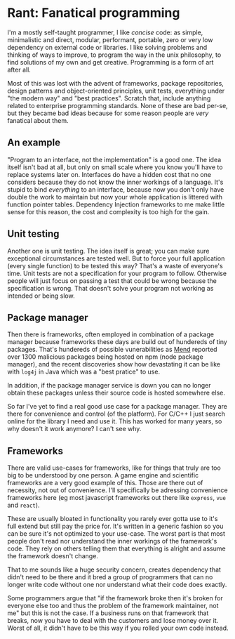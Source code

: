 # Rant: Fanatical programming

I'm a mostly self-taught programmer, I like _concise_ code: as simple,
minimalistic and direct, modular, performant, portable, zero or very low
dependency on external code or libraries. I like solving problems and thinking
of ways to improve, to program the way in the unix philosophy, to find
solutions of my own and get creative. Programming is a form of art after all.

Most of this was lost with the advent of frameworks, package repositories,
design patterns and object-oriented principles, unit tests, everything under
"the modern way" and "best practices". Scratch that, include anything related
to enterprise programming standards. None of these are bad per-se, but they
became bad ideas because for some reason people are _very_ fanatical about
them.

## An example

"Program to an interface, not the implementation" is a good one. The idea
itself isn't bad at all, but only on small scale where you know you'll have to
replace systems later on. Interfaces do have a hidden cost that no one
considers because they do not know the inner workings of a language. It's
stupid to bind _everything_ to an interface, because now you don't only have
double the work to maintain but now your whole application is littered with
function pointer tables. Dependency Injection frameworks to me make little
sense for this reason, the cost and complexity is too high for the gain.

## Unit testing

Another one is unit testing. The idea itself is great; you can make sure
exceptional circumstances are tested well. But to force your full application
(every single function) to be tested this way? That's a waste of everyone's
time. Unit tests are not a specification for your program to follow. Otherwise
people will just focus on passing a test that could be wrong because the
specification is wrong. That doesn't solve your program not working as
intended or being slow.

## Package manager

Then there is frameworks, often employed in combination of a package manager
because frameworks these days are build out of hundereds of tiny packages.
That's hundereds of possible vunerabilities as [Mend](https://www.mend.io/)
reported over 1300 malicious packages being hosted on npm (node package
manager), and the recent discoveries show how devastating it can be like with
`log4j` in Java which was a "best pratice" to use.

In addition, if the package manager service is down you can no longer obtain
these packages unless their source code is hosted somewhere else. 

So far I've yet to find a real good use case for a package manager. They are
there for convenience and control (of the platform). For C/C++ I just search
online for the library I need and use it. This has worked for many years, so
why doesn't it work anymore? I can't see why.

## Frameworks

There are valid use-cases for frameworks, like for things that truly are too
big to be understood by one person. A game engine and scientific frameworks are
a very good example of this. Those are there out of necessity, not out of
convenience. I'll specifically be adressing convenience frameworks here (eg most
javascript frameworks out there like `express`, `vue` and `react`).

These are usually bloated in functionality you rarely ever gotta use to it's
full extend but still pay the price for. It's written in a generic fashion so
you can be sure it's not optimized to your use-case. The worst part is that
most people don't read nor understand the inner workings of the framework's
code. They rely on others telling them that everything is alright and assume
the framework doesn't change.

That to me sounds like a huge security concern, creates dependency that didn't
need to be there and it bred a group of programmers that can no longer write
code without one nor understand what their code does exactly.

Some programmers argue that "if the framework broke then it's broken for
everyone else too and thus the problem of the framework maintainer, not me" but
this is not the case. If a business runs on that framework that breaks, now you
have to deal with the customers and lose money over it. Worst of all, it didn't
have to be this way if you rolled your own code instead.